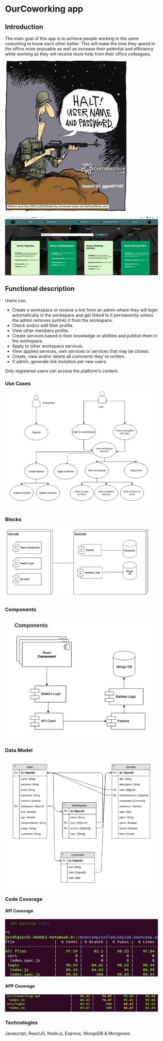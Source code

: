 # OurCoworking app

## Introduction

The main goal of this app is to achieve people working in the same coworking to know each other better.
This will make the time they spend in the office more enjoyable as well as increase their potential and efficiency while working as they will receive more help from their office colleagues.

![Use Cases](images/login.jpg)

![Use Cases](images/landing.png)

## Functional description

Users can:

* Create a workspace or receive a link from an admin where they will login automatically in the workspace and get linked to it permanently unless the admin removes (unlink) it from the workspace.
* Check and/or edit their profile.
* View other members profile.
* Create services based in their knowladge or abilities and publish them in the workspace.
* Apply to other workspace services.
* View applied services, own services or services that may be closed.
* Create, view and/or delete all comments they've written.
* If admin, generate link invitation per new users.

Only registered users can access the platform's content.

### Use Cases
![Use Cases](images/use-cases.png)

### Blocks
![Blocks](images/blocks.png)

### Components
![Components](images/components.png)

### Data Model
![Data Model](images/data-model.png)

### Code Coverage

#### API Coverage
![API Coverage](images/test-coverage-coworking-api.png)

#### APP Coverage
![API Coverage](images/test-coverage-coworking-app.png)

### Technologies
Javascript, ReactJS, Node.js, Express, MongoDB & Mongoose.
